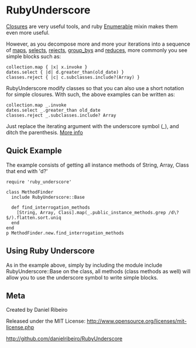 RubyUnderscore
==============

[Closures](http://metaphysicaldeveloper.wordpress.com/2009/05/02/closures-collections-and-some-functional-programming/)
are very useful tools, and ruby
[Enumerable](http://ruby-doc.org/core-1.8.7/classes/Enumerable.html) mixin makes them even
more useful. 

However, as you decompose more and more your iterations into a sequence of
[maps](http://ruby-doc.org/core-1.8.7/classes/Enumerable.html#M001146),
[selects](http://ruby-doc.org/core-1.8.7/classes/Enumerable.html#M001143),
[rejects](http://ruby-doc.org/core-1.8.7/classes/Enumerable.html#M001144),
[group_bys](http://ruby-doc.org/core-1.8.7/classes/Enumerable.html#M001150) and
[reduces](http://ruby-doc.org/core-1.8.7/classes/Enumerable.html#M001148), more commonly
you see simple blocks such as:

    collection.map { |x| x.invoke }
    dates.select { |d| d.greater_than(old_date) }
    classes.reject { |c| c.subclasses.include?(Array) }

RubyUnderscore modify classes so that you can also use a short notation for simple closures. With such, the above examples can be written as:

    collection.map _.invoke
    dates.select _.greater_than old_date
    classes.reject _.subclasses.include? Array

Just replace the iterating argument with the underscore symbol (*_*), and ditch the
parenthesis. [More info](http://metaphysicaldeveloper.wordpress.com/2010/10/31/rubyunderscore-a-bit-of-arc-and-scala-in-ruby/)

Quick Example
----
The example consists of getting all instance methods of String, Array, Class that end with 'd?'

    require 'ruby_underscore'

    class MethodFinder
      include RubyUnderscore::Base

      def find_interrogation_methods
        [String, Array, Class].map(_.public_instance_methods.grep /d\?$/).flatten.sort.uniq
      end
    end
    p MethodFinder.new.find_interrogation_methods


Using Ruby Underscore
----
As in the example above, simply by including the module include RubyUnderscore::Base on the
class, all methods (class methods as well) will allow you to use the underscore symbol to
write simple blocks.


Meta
----

Created by Daniel Ribeiro

Released under the MIT License: http://www.opensource.org/licenses/mit-license.php

http://github.com/danielribeiro/RubyUnderscore
